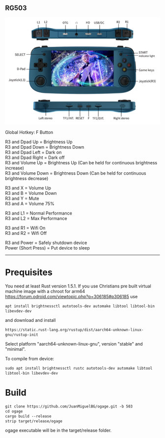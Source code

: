 ## RG503
![](./rg503.png)

Global Hotkey: F Button

R3 and Dpad Up = Brightness Up  
R3 and Dpad Down = Brightness Down  
R3 and Dpad Left = Dark on  
R3 and Dpad Right = Dark off  
R3 and Volume Up = Brightness Up (Can be held for continuous brightness increase)  
R3 and Volume Down = Brightness Down (Can be held for continuous brightness decrease)  

R3 and X = Volume Up  
R3 and B = Volume Down  
R3 and Y = Mute  
R3 and A = Volume 75%  

R3 and L1 = Normal Performance  
R3 and L2 = Max Performance  

R3 and R1 = Wifi On  
R3 and R2 = Wifi Off  

R3 and Power = Safely shutdown device  
Power (Short Press) = Put device to sleep  

-----


Prequisites
===========
You need at least Rust version 1.5.1. If you use Christians pre built virtual machine image with a chroot for arm64 https://forum.odroid.com/viewtopic.php?p=306185#p306185 use

```
apt install brightnessctl autotools-dev automake libtool libtool-bin libevdev-dev
```

and download and install

```
https://static.rust-lang.org/rustup/dist/aarch64-unknown-linux-gnu/rustup-init
```

Select platform "aarch64-unknown-linux-gnu", version "stable" and "minimal".


To compile from device:

```
sudo apt install brightnessctl rustc autotools-dev automake libtool libtool-bin libevdev-dev
```

Build
=====
```
git clone https://github.com/JuanMiguelBG/ogage.git -b 503
cd ogage
cargo build --release
strip target/release/ogage
```

ogage executable will be in the target/release folder.
